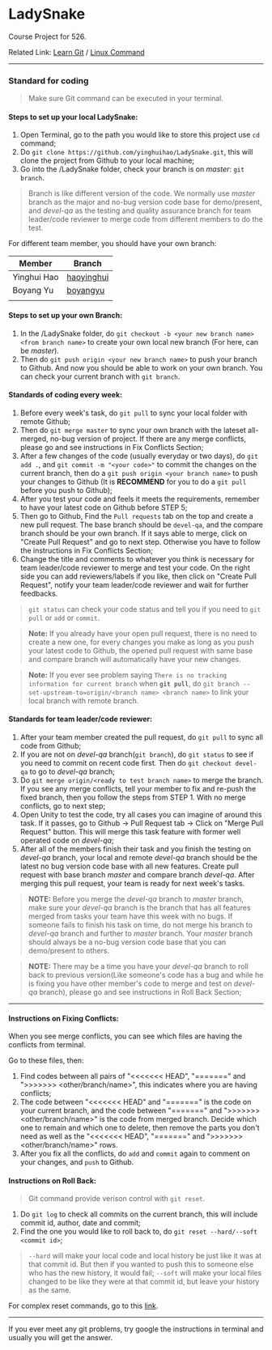# LadySnake
Course Project for 526.

Related Link: [Learn Git](https://www.atlassian.com/git/tutorials/syncing) / [Linux Command](http://www.informit.com/blogs/blog.aspx?uk=The-10-Most-Important-Linux-Commands)

---

### Standard for coding

> Make sure Git command can be executed in your terminal.

#### Steps to set up your local LadySnake:

1. Open Terminal, go to the path you would like to store this project use `cd` command;
2. Do `git clone https://github.com/yinghuihao/LadySnake.git`, this will clone the project from Github to your local machine;
3. Go into the /LadySnake folder, check your branch is on *master*: `git branch`.

> Branch is like different version of the code. We normally use *master* branch as the major and no-bug version code base for demo/present, and *devel-qa* as the testing and quality assurance branch for team leader/code reviewer to merge code from different members to do the test.

For different team member, you should have your own branch:

| Member  | Branch |
|---------|--------|
| Yinghui Hao | [haoyinghui](https://github.com/yinghuihao/LadySnake/tree/haoyinghui)|
| Boyang Yu | [boyangyu](https://github.com/yinghuihao/LadySnake/tree/boyangyu) |
| | |

#### Steps to set up your own Branch:

1. In the /LadySnake folder, do `git checkout -b <your new branch name> <from branch name>` to create your own local new branch (For here, <from branch name> can be *master*).
2. Then do `git push origin <your new branch name>` to push your branch to Github. And now you should be able to work on your own branch. You can check your current branch with `git branch`.

#### Standards of coding every week:

1. Before every week's task, do `git pull` to sync your local folder with remote Github;
2. Then do `git merge master` to sync your own branch with the lateset all-merged, no-bug version of project. If there are any merge conflicts, please go and see instructions in Fix Conflicts Section;
3. After a few changes of the code (usually everyday or two days), do `git add .`, and `git commit -m "<your code>"` to commit the changes on the current branch, then do a `git push origin <your branch name>` to push your changes to Github (It is **RECOMMEND** for you to do a `git pull` before you push to Github);
4. After you test your code and feels it meets the requirements, remember to have your latest code on Github before STEP 5;
5. Then go to Github, Find the `Pull requests` tab on the top and create a new pull request. The base branch should be `devel-qa`, and the compare branch should be your own branch. If it says able to merge, click on "Create Pull Request" and go to next step. Otherwise you have to follow the instructions in Fix Conflicts Section;
6. Change the title and comments to whatever you think is necessary for team leader/code reviewer to merge and test your code. On the right side you can add reviewers/labels if you like, then click on "Create Pull Request", notify your team leader/code reviewer and wait for further feedbacks.

> `git status` can check your code status and tell you if you need to `git pull` or `add` or `commit`.

> **Note:** If you already have your open pull request, there is no need to create a new one, for every changes you make as long as you push your latest code to Github, the opened pull request with same base and compare branch will automatically have your new changes.

> **Note:** If you ever see problem saying `There is no tracking information for current branch` when **`git pull`**, do `git branch --set-upstream-to=origin/<branch name> <branch name>` to link your local branch with remote branch. 

#### Standards for team leader/code reviewer:

1. After your team member created the pull request, do `git pull` to sync all code from Github;
2. If you are not on *devel-qa* branch(`git branch`), do `git status` to see if you need to commit on recent code first. Then do `git checkout devel-qa` to go to *devel-qa* branch;
3. Do `git merge origin/<ready to test branch name>` to merge the branch. If you see any merge conflicts, tell your member to fix and re-push the fixed branch, then you follow the steps from STEP 1. With no merge conflicts, go to next step;
4. Open Unity to test the code, try all cases you can imagine of around this task. If it passes, go to Github -> Pull Request tab -> Click on "Merge Pull Request" button. This will merge this task feature with former well operated code on *devel-qa*;
5. After all of the members finish their task and you finish the testing on *devel-qa* branch, your local and remote *devel-qa* branch should be the latest no bug version code base with all new features. Create pull request with base branch *master* and compare branch *devel-qa*. After merging this pull request, your team is ready for next week's tasks.

> **NOTE:** Before you merge the *devel-qa* branch to *master* branch, make sure your *devel-qa* branch is the branch that has all features merged from tasks your team have this week with no bugs. If someone fails to finish his task on time, do not merge his branch to *devel-qa* branch and further to *master* branch. Your *master* branch should always be a no-bug version code base that you can demo/present to others.

> **NOTE:** There may be a time you have your *devel-qa* branch to roll back to previous version(Like someone's code has a bug and while he is fixing you have other member's code to merge and test on *devel-qa* branch), please go and see instructions in Roll Back Section;


---

#### Instructions on Fixing Conflicts:

When you see merge conflicts, you can see which files are having the conflicts from terminal.

Go to these files, then:

1. Find codes between all pairs of "<<<<<<< HEAD", "=======" and ">>>>>>> <other/branch/name>", this indicates where you are having conflicts;
2. The code between "<<<<<<< HEAD" and "=======" is the code on your current branch, and the code between "=======" and ">>>>>>> <other/branch/name>" is the code from merged branch. Decide which one to remain and which one to delete, then remove the parts you don't need as well as the "<<<<<<< HEAD", "=======" and ">>>>>>> <other/branch/name>" rows.
3. After you fix all the conflicts, do `add` and `commit` again to comment on your changes, and `push` to Github.

#### Instructions on Roll Back:

> Git command provide verison control with `git reset`.

1. Do `git log` to check all commits on the current branch, this will include commit id, author, date and commit;
2. Find the one you would like to roll back to, do `git reset --hard/--soft <commit id>`;

> `--hard` will make your local code and local history be just like it was at that commit id. But then if you wanted to push this to someone else who has the new history, it would fail; `--soft` will make your local files changed to be like they were at that commit id, but leave your history as the same.

For complex reset commands, go to this [link](https://git-scm.com/docs/git-reset).

---

If you ever meet any git problems, try google the instructions in terminal and usually you will get the answer.
